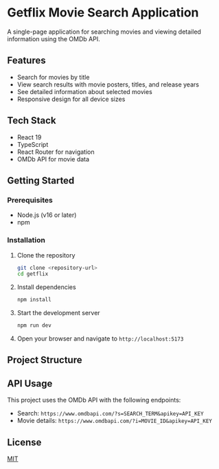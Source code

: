 # Getflix Movie Search Application

A single-page application for searching movies and viewing detailed information using the OMDb API.

## Features

- Search for movies by title
- View search results with movie posters, titles, and release years
- See detailed information about selected movies
- Responsive design for all device sizes

## Tech Stack

- React 19
- TypeScript
- React Router for navigation
- OMDb API for movie data

## Getting Started

### Prerequisites

- Node.js (v16 or later)
- npm

### Installation

1. Clone the repository

   ```bash
   git clone <repository-url>
   cd getflix
   ```

2. Install dependencies

   ```bash
   npm install
   ```

3. Start the development server

   ```bash
   npm run dev
   ```

4. Open your browser and navigate to `http://localhost:5173`

## Project Structure

## API Usage

This project uses the OMDb API with the following endpoints:

- Search: `https://www.omdbapi.com/?s=SEARCH_TERM&apikey=API_KEY`
- Movie details: `https://www.omdbapi.com/?i=MOVIE_ID&apikey=API_KEY`

## License

[MIT](LICENSE)
